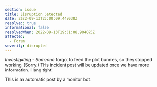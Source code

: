 ```yaml
---
section: issue
title: Disruption Detected
date: 2022-09-13T23:00:09.445038Z
resolved: true
informational: false
resolvedWhen: 2022-09-13T19:01:08.904075Z
affected:
  - Forum
severity: disrupted
---
```

*Investigating* - _Someone_ forgot to feed the plot bunnies, so they stopped working! (Sorry.) This incident post will be updated once we have more information. Hang tight!

This is an automatic post by a monitor bot.
        